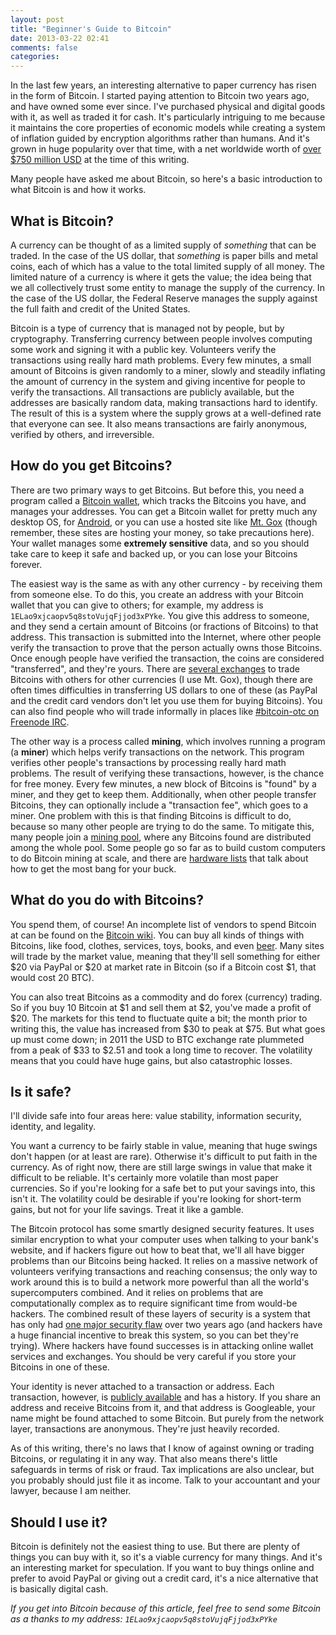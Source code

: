 ```yaml
---
layout: post
title: "Beginner's Guide to Bitcoin"
date: 2013-03-22 02:41
comments: false
categories: 
---
```


In the last few years, an interesting alternative to paper currency has risen in the form of Bitcoin. I started paying attention to Bitcoin two years ago, and have owned some ever since. I've purchased physical and digital goods with it, as well as traded it for cash. It's particularly intriguing to me because it maintains the core properties of economic models while creating a system of inflation guided by encryption algorithms rather than humans. And it's grown in huge popularity over that time, with a net worldwide worth of [over $750 million USD](https://blockchain.info/charts/market-cap) at the time of this writing.

Many people have asked me about Bitcoin, so here's a basic introduction to what Bitcoin is and how it works.

What is Bitcoin?
-

A currency can be thought of as a limited supply of *something* that can be traded. In the case of the US dollar, that *something* is paper bills and metal coins, each of which has a value to the total limited supply of all money. The limited nature of a currency is where it gets the value; the idea being that we all collectively trust some entity to manage the supply of the currency. In the case of the US dollar, the Federal Reserve manages the supply against the full faith and credit of the United States.

Bitcoin is a type of currency that is managed not by people, but by cryptography. Transferring currency between people involves computing some work and signing it with a public key. Volunteers verify the transactions using really hard math problems. Every few minutes, a small amount of Bitcoins is given randomly to a miner, slowly and steadily inflating the amount of currency in the system and giving incentive for people to verify the transactions. All transactions are publicly available, but the addresses are basically random data, making transactions hard to identify. The result of this is a system where the supply grows at a well-defined rate that everyone can see. It also means transactions are fairly anonymous, verified by others, and irreversible.

How do you get Bitcoins?
-

There are two primary ways to get Bitcoins. But before this, you need a program called a [Bitcoin wallet](http://bitcoin.org/en/choose-your-wallet), which tracks the Bitcoins you have, and manages your addresses. You can get a Bitcoin wallet for pretty much any desktop OS, for [Android](https://play.google.com/store/apps/details?id=de.schildbach.wallet&hl=en), or you can use a hosted site like [Mt. Gox](https://mtgox.com) (though remember, these sites are hosting your money, so take precautions here). Your wallet manages some **extremely sensitive** data, and so you should take care to keep it safe and backed up, or you can lose your Bitcoins forever.

The easiest way is the same as with any other currency - by receiving them from someone else. To do this, you create an address with your Bitcoin wallet that you can give to others; for example, my address is `1ELao9xjcaopv5q8stoVujqFjjod3xPYke`. You give this address to someone, and they send a certain amount of Bitcoins (or fractions of Bitcoins) to that address. This transaction is submitted into the Internet, where other people verify the transaction to prove that the person actually owns those Bitcoins. Once enough people have verified the transaction, the coins are considered "transferred", and they're yours. There are [several exchanges](https://en.bitcoin.it/wiki/Category:Exchanges) to trade Bitcoins with others for other currencies (I use Mt. Gox), though there are often times difficulties in transferring US dollars to one of these (as PayPal and the credit card vendors don't let you use them for buying Bitcoins). You can also find people who will trade informally in places like [#bitcoin-otc on Freenode IRC](http://bitcoin-otc.com/).

The other way is a process called **mining**, which involves running a program (a **miner**) which helps verify transactions on the network. This program verifies other people's transactions by processing really hard math problems. The result of verifying these transactions, however, is the chance for free money. Every few minutes, a new block of Bitcoins is "found" by a miner, and they get to keep them. Additionally, when other people transfer Bitcoins, they can optionally include a "transaction fee", which goes to a miner. One problem with this is that finding Bitcoins is difficult to do, because so many other people are trying to do the same. To mitigate this, many people join a [mining pool](https://en.bitcoin.it/wiki/Comparison_of_mining_pools), where any Bitcoins found are distributed among the whole pool. Some people go so far as to build custom computers to do Bitcoin mining at scale, and there are [hardware lists](https://en.bitcoin.it/wiki/Mining_hardware_comparison) that talk about how to get the most bang for your buck. 

What do you do with Bitcoins?
-

You spend them, of course! An incomplete list of vendors to spend Bitcoin at can be found on the [Bitcoin wiki](https://en.bitcoin.it/wiki/Trade). You can buy all kinds of things with Bitcoins, like food, clothes, services, toys, books, and even [beer](http://www.belgianflavours.com/us/). Many sites will trade by the market value, meaning that they'll sell something for either $20 via PayPal or $20 at market rate in Bitcoin (so if a Bitcoin cost $1, that would cost 20 BTC).

You can also treat Bitcoins as a commodity and do forex (currency) trading. So if you buy 10 Bitcoin at $1 and sell them at $2, you've made a profit of $20. The markets for this tend to fluctuate quite a bit; the month prior to writing this, the value has increased from $30 to peak at $75. But what goes up must come down; in 2011 the USD to BTC exchange rate plummeted from a peak of $33 to $2.51 and took a long time to recover. The volatility means that you could have huge gains, but also catastrophic losses.

Is it safe?
-

I'll divide safe into four areas here: value stability, information security, identity, and legality.

You want a currency to be fairly stable in value, meaning that huge swings don't happen (or at least are rare). Otherwise it's difficult to put faith in the currency. As of right now, there are still large swings in value that make it difficult to be reliable. It's certainly more volatile than most paper currencies. So if you're looking for a safe bet to put your savings into, this isn't it. The volatility could be desirable if you're looking for short-term gains, but not for your life savings. Treat it like a gamble.

The Bitcoin protocol has some smartly designed security features. It uses similar encryption to what your computer uses when talking to your bank's website, and if hackers figure out how to beat that, we'll all have bigger problems than our Bitcoins being hacked. It relies on a massive network of volunteers verifying transactions and reaching consensus; the only way to work around this is to build a network more powerful than all the world's supercomputers combined. And it relies on problems that are computationally complex as to require significant time from would-be hackers. The combined result of these layers of security is a system that has only had [one major security flaw](https://web.nvd.nist.gov/view/vuln/detail?vulnId=CVE-2010-5139) over two years ago (and hackers have a huge financial incentive to break this system, so you can bet they're trying). Where hackers have found successes is in attacking online wallet services and exchanges. You should be very careful if you store your Bitcoins in one of these. 

Your identity is never attached to a transaction or address. Each transaction, however, is [publicly available](http://blockchain.info) and has a history. If you share an address and receive Bitcoins from it, and that address is Googleable, your name might be found attached to some Bitcoin. But purely from the network layer, transactions are anonymous. They're just heavily recorded.

As of this writing, there's no laws that I know of against owning or trading Bitcoins, or regulating it in any way. That also means there's little safeguards in terms of risk or fraud. Tax implications are also unclear, but you probably should just file it as income. Talk to your accountant and your lawyer, because I am neither.

Should I use it?
-

Bitcoin is definitely not the easiest thing to use. But there are plenty of things you can buy with it, so it's a viable currency for many things. And it's an interesting market for speculation. If you want to buy things online and prefer to avoid PayPal or giving out a credit card, it's a nice alternative that is basically digital cash.

*If you get into Bitcoin because of this article, feel free to send some Bitcoin as a thanks to my address: `1ELao9xjcaopv5q8stoVujqFjjod3xPYke`*